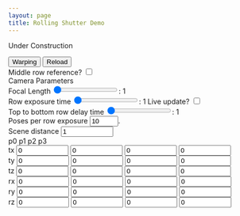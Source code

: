 ```yaml
---
layout: page
title: Rolling Shutter Demo
---
```


Under Construction

<!---------------------------------------------------------------------------->
<canvas id="canvas256" width="256" height="256"></canvas>
<div>
  <input id="warpingbtn" value="Warping" type="button">
  <input id="reloadbtn" value="Reload" type="button">
  <br >
  Middle row reference? <input id="warp_cen_check" type="checkbox" value="check">
  <br >
  Camera Parameters
  <br >
  Focal Length
  <input id="flen_box" type="range" min="1" max="1000" step="1" value="1">:
  <output id="flen_box_disp">1</output>
  <br >
  Row exposure time
  <input id="t_e_box" type="range" min="1" max="100" step="1" value="1">:
  <output id="t_e_box_disp">1</output>
  Live update? <input id="t_e_live_check" type="checkbox" value="check">
  <br >
  Top to bottom row delay time
  <input id="T_r_box" type="range" min="1" max="100" step="1" value="1">:
  <output id="T_r_box_disp">1</output>
  <br >
  Poses per row exposure
  <input id="pose_per_te_box" type="text" size = "4" value="10">.
  <br >
  Scene distance
  <input id="dist_box" type="text" size = "10" value="1">
  <br >
  p0 p1 p2 p3
  <br >
  tx
  <input id="tx_p0_box" type="text" size = "10" value="0">
  <input id="tx_p1_box" type="text" size = "10" value="0">
  <input id="tx_p2_box" type="text" size = "10" value="0">
  <input id="tx_p3_box" type="text" size = "10" value="0">
  <br >
  ty
  <input id="ty_p0_box" type="text" size = "10" value="0">
  <input id="ty_p1_box" type="text" size = "10" value="0">
  <input id="ty_p2_box" type="text" size = "10" value="0">
  <input id="ty_p3_box" type="text" size = "10" value="0">
  <br >
  tz
  <input id="tz_p0_box" type="text" size = "10" value="0">
  <input id="tz_p1_box" type="text" size = "10" value="0">
  <input id="tz_p2_box" type="text" size = "10" value="0">
  <input id="tz_p3_box" type="text" size = "10" value="0">
  <br >
  rx
  <input id="rx_p0_box" type="text" size = "10" value="0">
  <input id="rx_p1_box" type="text" size = "10" value="0">
  <input id="rx_p2_box" type="text" size = "10" value="0">
  <input id="rx_p3_box" type="text" size = "10" value="0">
  <br >
  ry
  <input id="ry_p0_box" type="text" size = "10" value="0">
  <input id="ry_p1_box" type="text" size = "10" value="0">
  <input id="ry_p2_box" type="text" size = "10" value="0">
  <input id="ry_p3_box" type="text" size = "10" value="0">
  <br >
  rz
  <input id="rz_p0_box" type="text" size = "10" value="0">
  <input id="rz_p1_box" type="text" size = "10" value="0">
  <input id="rz_p2_box" type="text" size = "10" value="0">
  <input id="rz_p3_box" type="text" size = "10" value="0">
</div>

<script type="text/javascript">



var img = new Image();
var canvas = document.getElementById('canvas256');
var ctx = canvas.getContext('2d');

img.src = '../img/orig256.png';
ctx.drawImage(img, 0, 0);

var imageData = ctx.getImageData(0, 0, canvas.width, canvas.height);
var data = imageData.data;
var data_orig = data.slice();

var reload = function() {
  ctx.drawImage(img, 0,0);
  imageData = ctx.getImageData(0, 0, canvas.width, canvas.height);
  data = imageData.data;
  ctx.putImageData(imageData, 0,0);
}

function getPixelIndex(x, y) {
  return y*imageData.width + x;
}


var apply_homo = function(x,y,H) {
  xd = Number(Math.round((H[0]*x + H[3]*y + H[6]) / (H[2]*x + H[5]*y + H[8])));
  yd = Number(Math.round((H[1]*x + H[4]*y + H[7]) / (H[2]*x + H[5]*y + H[8])));
  return [xd, yd] //yd*imageData.width + xd
}

var get_homo = function(flen,dist,tx,ty,tz,rx,ry,rz) {
  cx = Math.cos(rx);  cy = Math.cos(ry);  cz = Math.cos(rz);
  sx = Math.sin(rx);  sy = Math.sin(ry);  sz = Math.sin(rz);
  H = [0,0,0,0,0,0,0,0,0];
  H[0] = cy * cz;
  H[3] = -cy * sz;
  H[6] = (-sy + tx/dist) * flen;
  H[1] = cx * sz - sx * sy * cz;
  H[4] = cx * cz + sx * sy * sz;
  H[7] = (-sx * cy + ty/dist) * flen;
  H[2] = (sx * sz + cx * sy * sz) / flen;
  H[5] = (sx * cz - cx * sy * sz) / flen;
  H[8] = cx * cy + tz/dist;
  return H;

}
document.getElementById("flen_box").oninput = function() {
  val = document.getElementById("flen_box").value;
  document.getElementById('flen_box_disp').innerHTML = val;
};
document.getElementById("T_r_box").oninput = function() {
  val = document.getElementById("T_r_box").value;
  document.getElementById('T_r_box_disp').innerHTML = val;
};
document.getElementById("t_e_box").oninput = function() {
  val = document.getElementById("t_e_box").value;
  document.getElementById('t_e_box_disp').innerHTML = val;
  if(document.getElementById('t_e_live_check').checked == true) rsmb_warp();
};

var rsmb_warp = function() {
  var flen = Number(document.getElementById('flen_box').value);
  var t_e = Number(document.getElementById('t_e_box').value);
  var T_r = Number(document.getElementById('T_r_box').value);
  var pose_per_te = Number(document.getElementById('pose_per_te_box').value);

  var dist = Number(document.getElementById('dist_box').value);

  var tx_p0 = Number(document.getElementById('tx_p0_box').value);
  var tx_p1 = Number(document.getElementById('tx_p1_box').value);
  var tx_p2 = Number(document.getElementById('tx_p2_box').value);
  var tx_p3 = Number(document.getElementById('tx_p3_box').value);
  var ty_p0 = Number(document.getElementById('ty_p0_box').value);
  var ty_p1 = Number(document.getElementById('ty_p1_box').value);
  var ty_p2 = Number(document.getElementById('ty_p2_box').value);
  var ty_p3 = Number(document.getElementById('ty_p3_box').value);
  var tz_p0 = Number(document.getElementById('tz_p0_box').value);
  var tz_p1 = Number(document.getElementById('tz_p1_box').value);
  var tz_p2 = Number(document.getElementById('tz_p2_box').value);
  var tz_p3 = Number(document.getElementById('tz_p3_box').value);
  var rx_p0 = Number(document.getElementById('rx_p0_box').value);
  var rx_p1 = Number(document.getElementById('rx_p1_box').value);
  var rx_p2 = Number(document.getElementById('rx_p2_box').value);
  var rx_p3 = Number(document.getElementById('rx_p3_box').value);
  var ry_p0 = Number(document.getElementById('ry_p0_box').value);
  var ry_p1 = Number(document.getElementById('ry_p1_box').value);
  var ry_p2 = Number(document.getElementById('ry_p2_box').value);
  var ry_p3 = Number(document.getElementById('ry_p3_box').value);
  var rz_p0 = Number(document.getElementById('rz_p0_box').value);
  var rz_p1 = Number(document.getElementById('rz_p1_box').value);
  var rz_p2 = Number(document.getElementById('rz_p2_box').value);
  var rz_p3 = Number(document.getElementById('rz_p3_box').value);

//  document.getElementById('t_e_box_disp').innerHTML = t_e;

//  var t_e = 10; // single row exposure in ms
//  var T_r = 30; // total line delay in ms
  var t_r = T_r / (imageData.height-1); // single line delay
//  var pose_per_te = 10;
  var T_e = 100; //t_e + T_r; // total image exposure

        yidx_cen =   (imageData.height/2 * t_r) / T_e;
  if (document.getElementById('warp_cen_check').checked == true) {
    tx_cen = tx_p0 + (tx_p1 * yidx_cen) + (tx_p2 * Math.pow(yidx_cen,2)) + (tx_p3 * Math.pow(yidx_cen,3));
    ty_cen = ty_p0 + ty_p1 * yidx_cen + ty_p2 * Math.pow(yidx_cen,2) + ty_p3 * Math.pow(yidx_cen,3);
    tz_cen = tz_p0 + tz_p1 * yidx_cen + tz_p2 * Math.pow(yidx_cen,2) + tz_p3 * Math.pow(yidx_cen,3);
    rx_cen = (rx_p0 + rx_p1 * yidx_cen + rx_p2 * Math.pow(yidx_cen,2) + rx_p3 * Math.pow(yidx_cen,3))*Math.PI/180;
    ry_cen = (ry_p0 + ry_p1 * yidx_cen + ry_p2 * Math.pow(yidx_cen,2) + ry_p3 * Math.pow(yidx_cen,3))*Math.PI/180;
    rz_cen = (rz_p0 + rz_p1 * yidx_cen + rz_p2 * Math.pow(yidx_cen,2) + rz_p3 * Math.pow(yidx_cen,3))*Math.PI/180;
  }
  
  for (y = 0; y < imageData.height; y += 1) {
    for (n = 0; n < pose_per_te; n += 1) {

      yidx =   (y * t_r + n * t_e/pose_per_te) / T_e; // (1/pose_per_te) * // (y + n/pose_per_te);

      tx = tx_p0 + (tx_p1 * yidx) + (tx_p2 * Math.pow(yidx,2)) + (tx_p3 * Math.pow(yidx,3));
      ty = ty_p0 + ty_p1 * yidx + ty_p2 * Math.pow(yidx,2) + ty_p3 * Math.pow(yidx,3);
      tz = tz_p0 + tz_p1 * yidx + tz_p2 * Math.pow(yidx,2) + tz_p3 * Math.pow(yidx,3);
      rx = (rx_p0 + rx_p1 * yidx + rx_p2 * Math.pow(yidx,2) + rx_p3 * Math.pow(yidx,3))*Math.PI/180;
      ry = (ry_p0 + ry_p1 * yidx + ry_p2 * Math.pow(yidx,2) + ry_p3 * Math.pow(yidx,3))*Math.PI/180;
      rz = (rz_p0 + rz_p1 * yidx + rz_p2 * Math.pow(yidx,2) + rz_p3 * Math.pow(yidx,3))*Math.PI/180;

      if (document.getElementById('warp_cen_check').checked == true) {
        tx = tx - tx_cen;
        ty = ty - ty_cen;
        tz = tz - tz_cen;
        rx = rx - rx_cen;
        ry = ry - ry_cen;
        rz = rz - rz_cen;
      }
      for (x = 0; x < imageData.width; x += 1) {
        H = get_homo(flen,dist,-tx,-ty,-tz,-rx,-ry,-rz);

        tmp = apply_homo(x-imageData.width/2,y-imageData.height/2, H);
        xd = tmp[0]+imageData.width/2;
        yd = tmp[1]+imageData.height/2;
        
        i = getPixelIndex(x,y);
        j = getPixelIndex(xd,yd);

        if (n == 0) { 
          if (xd >=0 && yd >= 0 && xd < imageData.width && yd < imageData.height) {
            data[4*i] = data_orig[4*j] / pose_per_te; 
            data[4*i+1] = data_orig[4*j+1] / pose_per_te; 
            data[4*i+2] = data_orig[4*j+2] / pose_per_te; 
          }
          else {
            data[4*i] = 120 / pose_per_te;
            data[4*i+1] = 0 / pose_per_te;
            data[4*i+2] = 0 / pose_per_te;
          }
        } 
        else {
          if (xd >=0 && yd >= 0 && xd < imageData.width && yd < imageData.height) {
            data[4*i] += data_orig[4*j] / pose_per_te; 
            data[4*i+1] += data_orig[4*j+1] / pose_per_te;
            data[4*i+2] += data_orig[4*j+2] / pose_per_te; 
          }
          else {
            data[4*i] += 120 / pose_per_te;
            data[4*i+1] += 0 / pose_per_te;
            data[4*i+2] += 0 / pose_per_te;
          }
        } // end if n == 0
       
      } // end for x
    } // end for n
  } // end for y
  
  ctx.putImageData(imageData, 0,0);
}


var warpingbtn = document.getElementById('warpingbtn');
warpingbtn.addEventListener('click', rsmb_warp);
var reloadbtn = document.getElementById('reloadbtn');
reloadbtn.addEventListener('click', reload);
</script>


<!---------------------------------------------------------------------------->